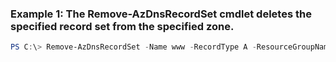 ### Example 1: The Remove-AzDnsRecordSet cmdlet deletes the specified record set from the specified zone.
```powershell
PS C:\> Remove-AzDnsRecordSet -Name www -RecordType A -ResourceGroupName MyResourceGroup -ZoneName myzone.com
```

